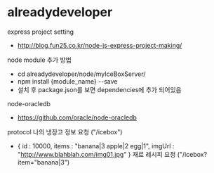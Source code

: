 # alreadydeveloper

express project setting
 - http://blog.fun25.co.kr/node-js-express-project-making/

node module 추가 방법
 - cd alreadydeveloper/node/myIceBoxServer/
 - npm install {module_name} --save
 - 설치 후 package.json를 보면 dependencies에 추가 되어있음

node-oracledb
- https://github.com/oracle/node-oracledb


protocol
나의 냉장고 정보 요청 ("/icebox")
 - { id : 10000, items : "banana|3 apple|2 egg|1", imgUrl : "http://www.blahblah.com/img01.jpg" }
재료 레시피 요청 ("/icebox?item="banana|3")
 

